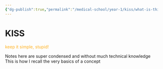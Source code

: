 ```yaml
---
{"dg-publish":true,"permalink":"/medical-school/year-1/kiss/what-is-this/"}
---
```


# KISS

<span style="color:rgb(255, 177, 33)">keep it simple, stupid!</span>

Notes here are super condensed and without much technical knowledge
This is how I recall the very basics of a concept